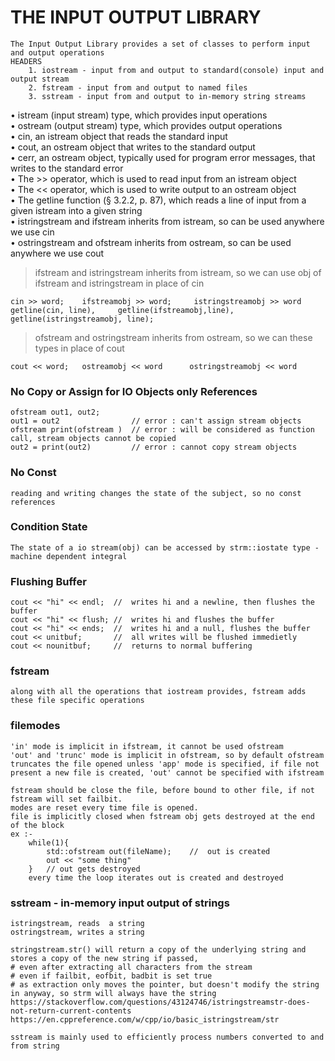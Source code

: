 # THE INPUT OUTPUT LIBRARY
    The Input Output Library provides a set of classes to perform input and output operations
    HEADERS
        1. iostream - input from and output to standard(console) input and output stream 
        2. fstream - input from and output to named files
        3. sstream - input from and output to in-memory string streams
• istream (input stream) type, which provides input operations       
• ostream (output stream) type, which provides output operations      
• cin, an istream object that reads the standard input      
• cout, an ostream object that writes to the standard output       
• cerr, an ostream object, typically used for program error messages, that writes to the standard error      
• The >> operator, which is used to read input from an istream object      
• The << operator, which is used to write output to an ostream object      
• The getline function (§ 3.2.2, p. 87), which reads a line of input from a given istream into a given string      
• istringstream and ifstream inherits from istream, so can be used anywhere we use cin       
• ostringstream and ofstream inherits from ostream, so can be used anywhere we use cout               

> ifstream and istringstream inherits from istream, so we can use obj of ifstream and istringstream in place of cin    

    cin >> word;    ifstreamobj >> word;     istringstreamobj >> word
    getline(cin, line),     getline(ifstreamobj,line),      getline(istringstreamobj, line);       

> ofstream and ostringstream inherits from ostream, so we can these types in place of cout               

    cout << word;   ostreamobj << word      ostringstreamobj << word

### No Copy or Assign for IO Objects only References      
    ofstream out1, out2;
    out1 = out2                // error : can't assign stream objects
    ofstream print(ofstream )  // error : will be considered as function call, stream objects cannot be copied
    out2 = print(out2)         // error : cannot copy stream objects
### No Const
    reading and writing changes the state of the subject, so no const references

### Condition State
    The state of a io stream(obj) can be accessed by strm::iostate type - machine dependent integral 

### Flushing Buffer
    cout << "hi" << endl;  //  writes hi and a newline, then flushes the buffer
    cout << "hi" << flush; //  writes hi and flushes the buffer
    cout << "hi" << ends;  //  writes hi and a null, flushes the buffer
    cout << unitbuf;       //  all writes will be flushed immedietly
    cout << nounitbuf;     //  returns to normal buffering

### fstream
    along with all the operations that iostream provides, fstream adds these file specific operations

### filemodes
    'in' mode is implicit in ifstream, it cannot be used ofstream
    'out' and 'trunc' mode is implicit in ofstream, so by default ofstream truncates the file opened unless 'app' mode is specified, if file not present a new file is created, 'out' cannot be specified with ifstream    
    
    fstream should be close the file, before bound to other file, if not fstream will set failbit.
    modes are reset every time file is opened.
    file is implicitly closed when fstream obj gets destroyed at the end of the block
    ex :-
        while(1){
            std::ofstream out(fileName);    //  out is created
            out << "some thing"
        }   // out gets destroyed
        every time the loop iterates out is created and destroyed

### sstream - in-memory input output of strings
    istringstream, reads  a string
    ostringstream, writes a string

    stringstream.str() will return a copy of the underlying string and stores a copy of the new string if passed,
    # even after extracting all characters from the stream
    # even if failbit, eofbit, badbit is set true
    # as extraction only moves the pointer, but doesn't modify the string in anyway, so strm will always have the string
    https://stackoverflow.com/questions/43124746/istringstreamstr-does-not-return-current-contents
    https://en.cppreference.com/w/cpp/io/basic_istringstream/str   

    sstream is mainly used to efficiently process numbers converted to and from string
